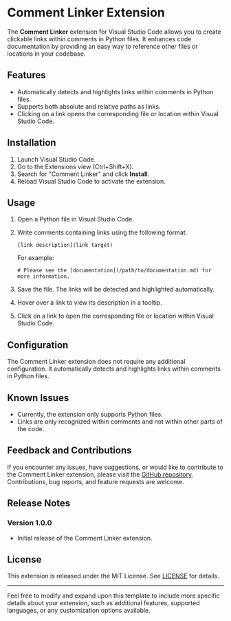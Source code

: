 # Comment Linker Extension

The **Comment Linker** extension for Visual Studio Code allows you to create clickable links within comments in Python files. It enhances code documentation by providing an easy way to reference other files or locations in your codebase.

## Features

- Automatically detects and highlights links within comments in Python files.
- Supports both absolute and relative paths as links.
- Clicking on a link opens the corresponding file or location within Visual Studio Code.

## Installation

1. Launch Visual Studio Code.
2. Go to the Extensions view (Ctrl+Shift+X).
3. Search for "Comment Linker" and click **Install**.
4. Reload Visual Studio Code to activate the extension.

## Usage

1. Open a Python file in Visual Studio Code.
2. Write comments containing links using the following format: 
    ```
    [link description](link target)
    ```
    For example: 
    
    ```
    # Please see the [documentation](/path/to/documentation.md) for more information.
    ```
4. Save the file. The links will be detected and highlighted automatically.
5. Hover over a link to view its description in a tooltip.
6. Click on a link to open the corresponding file or location within Visual Studio Code.

## Configuration

The Comment Linker extension does not require any additional configuration. It automatically detects and highlights links within comments in Python files.

## Known Issues

- Currently, the extension only supports Python files.
- Links are only recognized within comments and not within other parts of the code.

## Feedback and Contributions

If you encounter any issues, have suggestions, or would like to contribute to the Comment Linker extension, please visit the [GitHub repository](https://github.com/antunesdq/Comment-Linker). Contributions, bug reports, and feature requests are welcome.

## Release Notes

### Version 1.0.0

- Initial release of the Comment Linker extension.

## License

This extension is released under the MIT License. See [LICENSE](https://github.com/antunesdq/Comment-Linker/blob/main/LICENSE) for details.

---

Feel free to modify and expand upon this template to include more specific details about your extension, such as additional features, supported languages, or any customization options available.